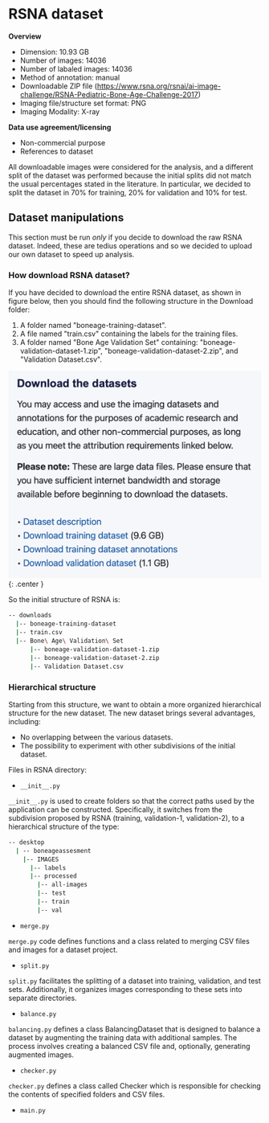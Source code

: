 # RSNA dataset

**Overview**
- Dimension: 10.93 GB
- Number of images: 14036
- Number of labaled images: 14036
- Method of annotation: manual
- Downloadable ZIP file (https://www.rsna.org/rsnai/ai-image-challenge/RSNA-Pediatric-Bone-Age-Challenge-2017)
- Imaging file/structure set format: PNG
- Imaging Modality: X-ray

**Data use agreement/licensing**
- Non-commercial purpose
- References to dataset

All downloadable images were considered for the analysis, and a different split of the dataset was performed because the initial splits did not match the usual percentages stated in the literature. In particular, we decided to split the dataset in 70% for training, 20% for validation and 10% for test.

## Dataset manipulations
This section must be run *only* if you decide to download the raw RSNA dataset. Indeed, these are tedius operations and so we decided to upload our own dataset to speed up analysis.

### How download RSNA dataset?
If you have decided to download the entire RSNA dataset, as shown in figure below, then you should find the following structure in the Download folder:
1. A folder named "boneage-training-dataset".
2. A file named "train.csv" containing the labels for the training files.
3. A folder named "Bone Age Validation Set" containing: "boneage-validation-dataset-1.zip", "boneage-validation-dataset-2.zip", and "Validation Dataset.csv".

![RSNA Dataset Structure](https://github.com/giuseppeantoniomotisi/boneageassessment/raw/main/RSNA/images/download_rsna.png){: .center }

So the initial structure of RSNA is:
```bash
-- downloads
  |-- boneage-training-dataset
  |-- train.csv 
  |-- Bone\ Age\ Validation\ Set
      |-- boneage-validation-dataset-1.zip
      |-- boneage-validation-dataset-2.zip
      |-- Validation Dataset.csv
```
### Hierarchical structure
Starting from this structure, we want to obtain a more organized hierarchical structure for the new dataset. The new dataset brings several advantages, including:
- No overlapping between the various datasets.
- The possibility to experiment with other subdivisions of the initial dataset.

Files in RSNA directory:
- `__init__.py`

`__init__.py` is used to create folders so that the correct paths used by the application can be constructed. Specifically, it switches from the subdivision proposed by RSNA (training, validation-1, validation-2), to a hierarchical structure of the type:

```bash
-- desktop
  | -- boneageassesment
    |-- IMAGES 
      |-- labels
      |-- processed
        |-- all-images
        |-- test
        |-- train
        |-- val
```

- `merge.py`

`merge.py` code defines functions and a class related to merging CSV files and images for
a dataset project.

- `split.py`

`split.py` facilitates the splitting of a dataset into training, validation, and
test sets. Additionally, it organizes images corresponding to these sets into separate directories.

- `balance.py`

`balancing.py` defines a class BalancingDataset that is designed to balance a dataset by augmenting
the training data with additional samples. The process involves creating a balanced CSV file and,
optionally, generating augmented images.

- `checker.py`

`checker.py` defines a class called Checker which is responsible for checking the contents of
specified folders and CSV files.

- `main.py`
